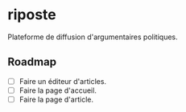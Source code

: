 # riposte
Plateforme de diffusion d'argumentaires politiques.

## Roadmap

- [ ] Faire un éditeur d'articles.
- [ ] Faire la page d'accueil.
- [ ] Faire la page d'article.
